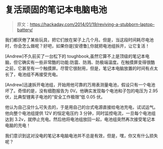 # 复活顽固的笔记本电脑电池

> 原文：<https://hackaday.com/2014/01/19/reviving-a-stubborn-laptop-battery/>

我们都厌倦了某些玩具，把它们放在架子上几个月。但是，当这段时间耗尽电池时，你会怎么做呢？好吧，如果你是[安德鲁],你就把电池组拆开，让它复活！

[Andrew]不久前买了一台松下的 toughbook,虽然它算不上是顶级的笔记本电脑，但它确实有一些非常酷的功能:防震、防溅、防极端温度。在触摸屏变得很酷之前，它甚至有一个触摸屏。尽管它很耐用，但是，笔记本电脑放置的时间有点太长了，电池组不再接受充电。

[Andrew]迅速拆开电池组，开始用他可靠的万用表测量电池，假设只有一个电池坏了。奇怪的是，没有细胞报告为 0V。他确实发现每个电池和子包的电压为 2.95 伏，比典型锂离子电池的“安全工作极限”低 0.05 伏。

他认为自己没什么可失去的，于是用自己的台式电源直接给电池充电，试试运气。他向整个电池组提供 12V 的恒定电压约 3 分钟，同时监控电流，一旦每个电池组达到 3.2v，就停止充电。然后他将电池组放回一起，电池组突然再次接受笔记本电脑的充电！

我们意识到这对没电的笔记本电脑电池并不总是有效，但是，嘿，你又有什么损失呢？